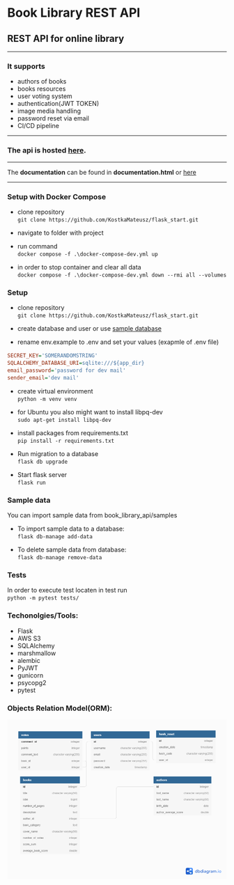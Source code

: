 # Book Library REST API

## REST API for online library 
---
### It supports
- authors of books 
- books resources
- user voting system 
- authentication(JWT TOKEN)
- image media handling
- password reset via email
- CI/CD pipeline
---
### The api is hosted [here](https://book-library-app-project.herokuapp.com//api/v1/authors?fields=id,first_name,birth_date&sort=birth_date&birth_date[gte]=21-06-1948&page=1&limit=4). 

---
The **documentation** can be found in **documentation.html** or [here](https://documenter.getpostman.com/view/17812835/UVknuwQM)

---
### Setup with Docker Compose

- clone repository\
`git clone https://github.com/KostkaMateusz/flask_start.git`

- navigate to folder with project

- run command\
`docker compose -f .\docker-compose-dev.yml up`

- in order to stop container and clear all data\
`docker compose -f .\docker-compose-dev.yml down --rmi all --volumes` 

### Setup

- clone repository\
`git clone https://github.com/KostkaMateusz/flask_start.git`

- create database and user or use [sample database](#sample-database)

- rename env.example to .env and set your values (exapmle of .env file)
```ini
SECRET_KEY='SOMERANDOMSTRING'
SQLALCHEMY_DATABASE_URI=sqlite:///${app_dir}
email_password='password for dev mail'
sender_email='dev mail'
```

- create virtual environment\
`python -m venv venv`

- for Ubuntu you also might want to install libpq-dev\
`sudo apt-get install libpq-dev`

- install packages from requirements.txt\
`pip install -r requirements.txt`

- Run migration to a database\
`flask db upgrade`

- Start flask server\
`flask run` 


### Sample data
You can import sample data from book_library_api/samples
- To import sample data to a database:\
`flask db-manage add-data`

- To delete sample data from database:\
`flask db-manage remove-data`

### Tests
In order to execute test locaten in test run\
`python -m pytest tests/`

### Techonolgies/Tools:
- Flask
- AWS S3
- SQLAlchemy
- marshmallow
- alembic
- PyJWT
- gunicorn
- psycopg2
- pytest


### Objects Relation Model(ORM):
![Objects Relation Model](/db_diagram.png "Objects Relation Model")